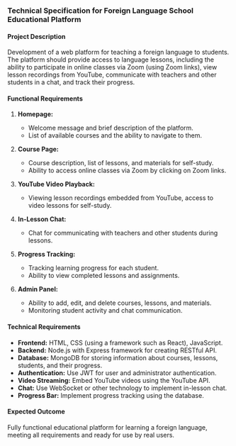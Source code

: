 ### Technical Specification for Foreign Language School Educational Platform

#### Project Description
Development of a web platform for teaching a foreign language to students. The platform should provide access to language lessons, including the ability to participate in online classes via Zoom (using Zoom links), view lesson recordings from YouTube, communicate with teachers and other students in a chat, and track their progress.

#### Functional Requirements
1. **Homepage:**
   - Welcome message and brief description of the platform.
   - List of available courses and the ability to navigate to them.

2. **Course Page:**
   - Course description, list of lessons, and materials for self-study.
   - Ability to access online classes via Zoom by clicking on Zoom links.

3. **YouTube Video Playback:**
   - Viewing lesson recordings embedded from YouTube, access to video lessons for self-study.

4. **In-Lesson Chat:**
   - Chat for communicating with teachers and other students during lessons.

5. **Progress Tracking:** 
   - Tracking learning progress for each student.
   - Ability to view completed lessons and assignments.

6. **Admin Panel:**
   - Ability to add, edit, and delete courses, lessons, and materials.
   - Monitoring student activity and chat communication.

#### Technical Requirements
- **Frontend:** HTML, CSS (using a framework such as React), JavaScript.
- **Backend:** Node.js with Express framework for creating RESTful API.
- **Database:** MongoDB for storing information about courses, lessons, students, and their progress.
- **Authentication:** Use JWT for user and administrator authentication.
- **Video Streaming:** Embed YouTube videos using the YouTube API.
- **Chat:** Use WebSocket or other technology to implement in-lesson chat.
- **Progress Bar:** Implement progress tracking using the database.

#### Expected Outcome
Fully functional educational platform for learning a foreign language, meeting all requirements and ready for use by real users.
